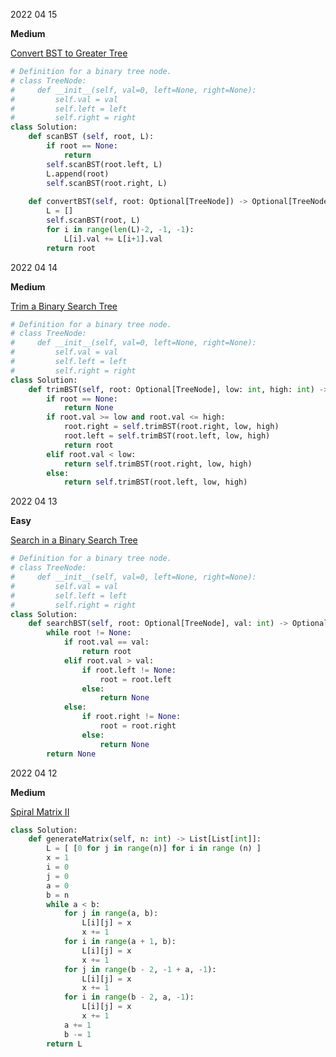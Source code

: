 2022 04 15

**Medium**

[Convert BST to Greater Tree](https://leetcode.com/problems/convert-bst-to-greater-tree/)

```python
# Definition for a binary tree node.
# class TreeNode:
#     def __init__(self, val=0, left=None, right=None):
#         self.val = val
#         self.left = left
#         self.right = right
class Solution:
    def scanBST (self, root, L): 
        if root == None: 
            return 
        self.scanBST(root.left, L)
        L.append(root)
        self.scanBST(root.right, L) 
        
    def convertBST(self, root: Optional[TreeNode]) -> Optional[TreeNode]:
        L = [] 
        self.scanBST(root, L)
        for i in range(len(L)-2, -1, -1): 
            L[i].val += L[i+1].val
        return root
```

2022 04 14

**Medium**

[Trim a Binary Search Tree](https://leetcode.com/problems/trim-a-binary-search-tree/)

```python
# Definition for a binary tree node.
# class TreeNode:
#     def __init__(self, val=0, left=None, right=None):
#         self.val = val
#         self.left = left
#         self.right = right
class Solution:
    def trimBST(self, root: Optional[TreeNode], low: int, high: int) -> Optional[TreeNode]:
        if root == None: 
            return None
        if root.val >= low and root.val <= high: 
            root.right = self.trimBST(root.right, low, high)
            root.left = self.trimBST(root.left, low, high)
            return root
        elif root.val < low: 
            return self.trimBST(root.right, low, high)
        else: 
            return self.trimBST(root.left, low, high)
```

2022 04 13

**Easy**

[ Search in a Binary Search Tree](https://leetcode.com/problems/search-in-a-binary-search-tree/) 

```python
# Definition for a binary tree node.
# class TreeNode:
#     def __init__(self, val=0, left=None, right=None):
#         self.val = val
#         self.left = left
#         self.right = right
class Solution:
    def searchBST(self, root: Optional[TreeNode], val: int) -> Optional[TreeNode]:
        while root != None: 
            if root.val == val: 
                return root
            elif root.val > val:
                if root.left != None: 
                    root = root.left 
                else: 
                    return None 
            else: 
                if root.right != None: 
                    root = root.right
                else: 
                    return None 
        return None
```

2022 04 12 

**Medium**

[Spiral Matrix II](https://leetcode.com/problems/spiral-matrix-ii/) 
```python
class Solution:
    def generateMatrix(self, n: int) -> List[List[int]]:
        L = [ [0 for j in range(n)] for i in range (n) ]
        x = 1
        i = 0 
        j = 0 
        a = 0 
        b = n
        while a < b: 
            for j in range(a, b): 
                L[i][j] = x 
                x += 1
            for i in range(a + 1, b):
                L[i][j] = x
                x += 1 
            for j in range(b - 2, -1 + a, -1): 
                L[i][j] = x 
                x += 1
            for i in range(b - 2, a, -1): 
                L[i][j] = x 
                x += 1
            a += 1
            b -= 1
        return L 
```
